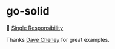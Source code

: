 # go-solid

📌 [Single Responsibility](srp)

Thanks [Dave Cheney](https://dave.cheney.net/2016/08/20/solid-go-design) for great examples.
